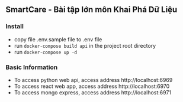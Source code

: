 ## SmartCare - Bài tập lớn môn Khai Phá Dữ Liệu

### Install
- copy file .env.sample file to .env file
- run `docker-compose build api` in the project root directory
- run `docker-compose up -d`

### Basic Information
- To access python web api, access address http://localhost:6969
- To access react web app, access address http://localhost:6970
- To access mongo express, access address http://localhost:6971
